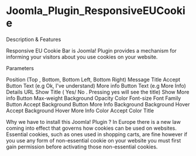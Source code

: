 # Joomla_Plugin_ResponsiveEUCookie

Description & Features

Responsive EU Cookie Bar is Joomla! Plugin provides a mechanism for informing your visitors about you use cookies on your website.

Parameters

Position (Top , Bottom, Bottom Left, Bottom Right)
Message
Title
Accept Button Text (e.g Ok, I've understand)
More info Button Text (e.g More Info)
Details URL
Show Title ( Yes/ No . Pressing yes will see the title)
Show More info Button
Max-weight
Background
Opacity
Color
Font-size
Font Family
Button Accept Background
Button More Info Background
Background Hover Accept
Background Hover More Info
Color Accept
Color Title

Why we have to install this Joomla! Plugin ?
In Europe there is a new law coming into effect that governs how cookies can be used on websites. Essential cookies, such as ones used in shopping carts, are fine however if you use any form of non-essential cookie on your website you must first gain permission before activating those non-essential cookies.



